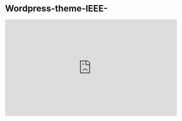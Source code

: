 # Wordpress-theme-IEEE-
<iframe width="560" height="315" src="https://www.youtube.com/embed/y6xmI94bb5k" title="YouTube video player" frameborder="0" allow="accelerometer; autoplay; clipboard-write; encrypted-media; gyroscope; picture-in-picture" allowfullscreen></iframe>
